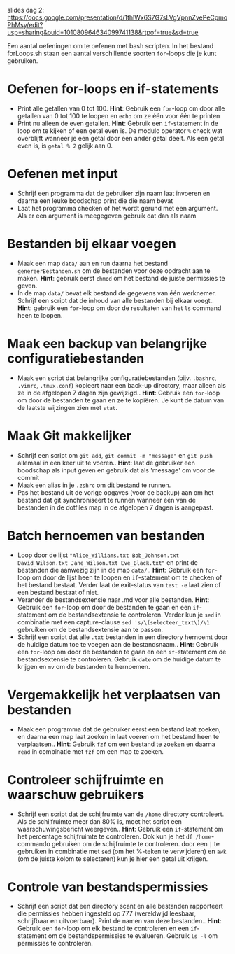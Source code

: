 slides dag 2: https://docs.google.com/presentation/d/1thlWx6S7G7sLVgVpnnZvePeCpmoPhMsy/edit?usp=sharing&ouid=101080964634099741138&rtpof=true&sd=true

Een aantal oefeningen om te oefenen met bash scripten. In het bestand forLoops.sh staan een aantal verschillende soorten `for`-loops die je kunt gebruiken.
# Oefenen for-loops en if-statements
+ Print alle getallen van 0 tot 100. **Hint**: Gebruik een `for`-loop om door alle getallen van 0 tot 100 te loopen en `echo` om ze één voor één te printen
+ Print nu alleen de even getallen. **Hint**: Gebruik een `if`-statement in de loop om te kijken of een getal even is. De modulo operator `%` check wat overblijft wanneer je een getal door een ander getal deelt. Als een getal even is, is `getal % 2` gelijk aan 0.

# Oefenen met input
+ Schrijf een programma dat de gebruiker zijn naam laat invoeren en daarna een leuke boodschap print die die naam bevat
+ Laat het programma checken of het wordt gerund met een argument. Als er een argument is meegegeven gebruik dat dan als naam

# Bestanden bij elkaar voegen
+ Maak een map `data/` aan en run daarna het bestand `genereerBestanden.sh` om de bestanden voor deze opdracht aan te maken. **Hint**: gebruik eerst `chmod` om het bestand de juiste permissies te geven.
+ In de map `data/` bevat elk bestand de gegevens  van één werknemer. Schrijf een script dat de inhoud van alle bestanden bij elkaar voegt.. **Hint**: gebruik een `for`-loop om door de resultaten van het `ls` command heen te loopen.

# Maak een backup van belangrijke configuratiebestanden
+  Maak een script dat belangrijke configuratiebestanden (bijv. `.bashrc`, `.vimrc`, `.tmux.conf`) kopieert naar een back-up directory, maar alleen als ze in de afgelopen 7 dagen zijn gewijzigd.. **Hint**: Gebruik een `for`-loop om door de bestanden te gaan en ze te kopiëren. Je kunt de datum van de laatste wijzingen zien met `stat`.

# Maak Git makkelijker
+ Schrijf een script om `git add`, `git commit -m "message"` en `git push` allemaal in een keer uit te voeren.. **Hint**: laat de gebruiker een boodschap als input geven en gebruik dat als 'message' om voor de commit
+ Maak een alias in je `.zshrc` om dit bestand te runnen.
+ Pas het bestand uit de vorige opgaves (voor de backup) aan om het bestand dat git synchroniseert te runnen wanneer één van de bestanden in de dotfiles map in de afgelopen 7 dagen is aangepast.

#  Batch hernoemen van bestanden
+  Loop door de lijst `"Alice_Williams.txt Bob_Johnson.txt David_Wilson.txt Jane_Wilson.txt Eve_Black.txt"` en  print de bestanden die aanwezig zijn in de map `data/`.. **Hint**: Gebruik een `for`-loop om door de lijst heen te loopen en `if`-statement om te checken of het bestand bestaat. Verder laat de exit-status van `test -e` laat zien of een bestand bestaat of niet. 
+ Verander de bestandsextensie naar .md voor alle bestanden. **Hint**: Gebruik een `for`-loop om door de bestanden te gaan en een `if`-statement om de bestandsextensie te controleren.
Verder kun je `sed` in combinatie met een capture-clause `sed 's/\(selecteer_text\)/\1` gebruiken om de bestandsextensie aan te passen.
+ Schrijf een script dat alle `.txt` bestanden in een directory hernoemt door de huidige datum toe te voegen aan de bestandsnaam.. **Hint**: Gebruik een `for`-loop om door de bestanden te gaan en een `if`-statement om de bestandsextensie te controleren. Gebruik `date` om de huidige datum te krijgen en `mv` om de bestanden te hernoemen.

# Vergemakkelijk het verplaatsen van bestanden
+ Maak een  programma  dat de gebruiker eerst een bestand laat zoeken, en daarna een map laat zoeken in laat voeren om het bestand heen te verplaatsen.. **Hint**: Gebruik `fzf` om een bestand te zoeken en daarna `read` in combinatie met `fzf` om een map te zoeken. 

# Controleer schijfruimte en waarschuw gebruikers
+  Schrijf een script dat de schijfruimte van de `/home` directory controleert. Als de schijfruimte meer dan 80% is, moet het script een waarschuwingsbericht weergeven.. **Hint**: Gebruik een `if`-statement om het percentage schijfruimte te controleren.
Ook kun je het `df /home`-commando gebruiken om de schijfruimte te controleren. door een `|` te gebruiken in combinatie met `sed` (om het %-teken te verwijderen) en `awk` (om de juiste kolom te selecteren) kun je hier een getal uit krijgen.

# Controle van bestandspermissies
+  Schrijf een script dat een directory scant en alle bestanden rapporteert die permissies hebben ingesteld op 777 (wereldwijd leesbaar, schrijfbaar en uitvoerbaar). Print de namen van deze bestanden.. **Hint**: Gebruik een `for`-loop om elk bestand te controleren en een `if`-statement om de bestandspermissies te evalueren. Gebruik `ls -l` om permissies te controleren.
